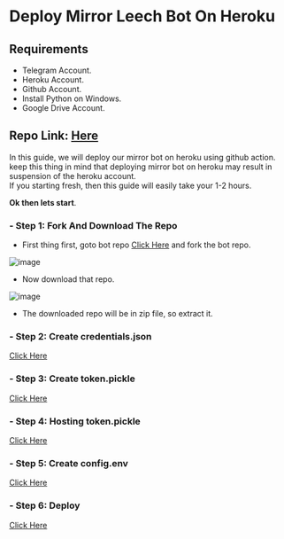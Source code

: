 # Deploy Mirror Leech Bot On Heroku

## Requirements

- Telegram Account.
- Heroku Account.
- Github Account.
- Install Python on Windows.
- Google Drive Account.

## Repo Link: [Here](https://github.com/anasty17/mirror-leech-telegram-bot)

In this guide, we will deploy our mirror bot on heroku using github action. keep this thing in mind that deploying mirror bot on heroku may result in suspension of the heroku account. <br>
If you starting fresh, then this guide will easily take your 1-2 hours.

<b>Ok then lets start</b>.

### - Step 1: Fork And Download The Repo

- First thing first, goto bot repo [Click Here](https://github.com/anasty17/mirror-leech-telegram-bot) and fork the bot repo.

![image](https://user-images.githubusercontent.com/77688759/161710615-c450b852-6acc-481b-a84f-5b3d054b6b05.png)

- Now download that repo.

![image](https://user-images.githubusercontent.com/77688759/161710894-b2840ddf-c186-4a9f-bcb0-e301ffd2d253.png)

- The downloaded repo will be in zip file, so extract it.

### - Step 2: Create credentials.json

[Click Here](https://github.com/ghostmirrorlab/deploy-mirror-leech-bot/blob/main/readme/credentials.md)

### - Step 3: Create token.pickle

[Click Here](https://github.com/ghostmirrorlab/deploy-mirror-leech-bot/blob/main/readme/token.md)

### - Step 4: Hosting token.pickle

[Click Here](https://github.com/ghostmirrorlab/deploy-mirror-leech-bot/blob/main/readme/host-creds.md)

### - Step 5: Create config.env

[Click Here](https://github.com/ghostmirrorlab/deploy-mirror-leech-bot/blob/main/readme/config.md)

### - Step 6: Deploy

[Click Here](https://github.com/ghostmirrorlab/deploy-mirror-leech-bot/blob/main/readme/via-action.md)

